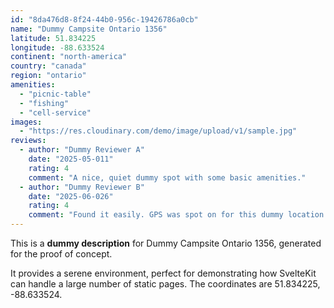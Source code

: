 ```yaml
---
id: "8da476d8-8f24-44b0-956c-19426786a0cb"
name: "Dummy Campsite Ontario 1356"
latitude: 51.834225
longitude: -88.633524
continent: "north-america"
country: "canada"
region: "ontario"
amenities:
  - "picnic-table"
  - "fishing"
  - "cell-service"
images:
  - "https://res.cloudinary.com/demo/image/upload/v1/sample.jpg"
reviews:
  - author: "Dummy Reviewer A"
    date: "2025-05-011"
    rating: 4
    comment: "A nice, quiet dummy spot with some basic amenities."
  - author: "Dummy Reviewer B"
    date: "2025-06-026"
    rating: 4
    comment: "Found it easily. GPS was spot on for this dummy location."
---
```


This is a **dummy description** for Dummy Campsite Ontario 1356, generated for the proof of concept.

It provides a serene environment, perfect for demonstrating how SvelteKit can handle a large number of static pages. The coordinates are 51.834225, -88.633524.
